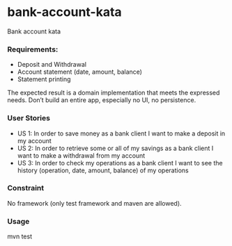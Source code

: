 # bank-account-kata

Bank account kata

### Requirements:
- Deposit and Withdrawal
- Account statement (date, amount, balance)
- Statement printing

The expected result is a domain implementation that meets the expressed needs.
Don’t build an entire app, especially no UI, no persistence.

### User Stories
- US 1: In order to save money as a bank client I want to make a deposit in my account
- US 2: In order to retrieve some or all of my savings as a bank client I want to make a withdrawal from my account
- US 3: In order to check my operations as a bank client I want to see the history (operation, date, amount, balance) of my operations

### Constraint
No framework (only test framework and maven are allowed).

### Usage
mvn test

